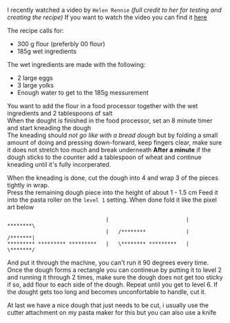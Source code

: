 I recently watched a video by `Helen Rennie` *(full credit to her for testing and creating the recipe)*
If you want to watch the video you can find it [here](https://www.youtube.com/watch?v=m_fu5RaXMVk)

The recipe calls for:
 - 300 g flour (preferbly 00 flour)
 - 185g wet ingredients

The wet ingredients are made with the following:
 - 2 large eggs
 - 3 large yolks
 - Enough water to get to the 185g messurement

You want to add the flour in a food processor together with the wet ingredients and 2 tablespoons of salt  
When the dought is finished in the food processor, set an 8 minute timer and start kneading the dough  
The kneading should _not go like with a bread dough_ but by folding a small amount of doing and pressing down-forward, keep fingers clear, make sure it does not stretch too much and break underneath
**After a minute** if the dough sticks to the counter add a tablespoon of wheat and continue kneading until it's fully incorperated.

When the kneading is done, cut the dough into 4 and wrap 3 of the pieces tightly in wrap.  
Press the remaining dough piece into the height of about 1 - 1.5 cm
Feed it into the pasta roller on the `level 1` setting. When done fold it like the pixel art below
```
                                |                         |   ********\
                                |   /********             |   /*******|
********* ********* *********   |   \******** *********   |   \*******/
```
And put it through the machine, you can't run it 90 degrees every time. Once the dough forms a rectangle you can contineue by putting it to level 2 and running it through 2 times, make sure the dough does not get too sticky if so, add flour to each side of the dough. Repeat until you get to level 6. If the dought gets too long and becomes unconfortable to handle, cut it.

At last we have a nice dough that just needs to be cut, i usually use the cutter attachment on my pasta maker for this but you can also use a knife
